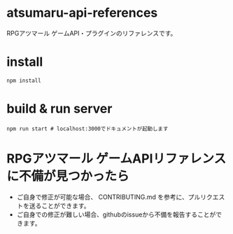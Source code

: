 # atsumaru-api-references

RPGアツマール ゲームAPI・プラグインのリファレンスです。

# install
```sh
npm install
```

# build & run server
```
npm run start # localhost:3000でドキュメントが起動します
```

# RPGアツマール ゲームAPIリファレンスに不備が見つかったら

- ご自身で修正が可能な場合、 CONTRIBUTING.md を参考に、プルリクエストを送ることができます。
- ご自身での修正が難しい場合、githubのissueから不備を報告することができます。
